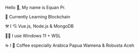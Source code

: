 
Hello 👋, My name is Equan Pr.

🎯 Currently Learning Blockchain

⚒️ I 💘 Vue.js, Node.js & MongoDB

🧑‍💻 I use Windows 11 + WSL

☕ I 💖 Coffee especially Arabica Papua Wamena & Robusta Aceh
